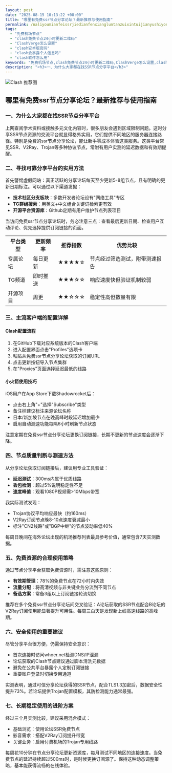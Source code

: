 ```yaml
---
layout: post
date: "2025-08-15 10:13:22 +08:00"
title: "哪里有免费ssr节点分享论坛？最新推荐与使用指南"
permalink: /naliyoumianfeissrjiedianfenxiangluntanzuixintuijianyushiyongzhinan/
tags:
  - "免费机场节点"
  - "clash免费节点24小时更新二维码"
  - "ClashVerge怎么设置"
  - "clash安卓版官网"
  - "clash会暴露个人信息吗"
  - "clash软件怎么用"
keywords: "免费机场节点,clash免费节点24小时更新二维码,ClashVerge怎么设置,clash安卓版官网,clash会暴露个人信息吗,clash软件怎么用"
description: "<h3>一、为什么大家都在找SSR节点分享平台</h3>"
---
```


![Clash 推荐图](https://clashjd.github.io/assets/img/节点订阅推荐.png)

## 哪里有免费ssr节点分享论坛？最新推荐与使用指南

<h3>一、为什么大家都在找SSR节点分享平台</h3>
<p>上网查阅学术资料或接触多元文化内容时，很多朋友会遇到区域限制问题。这时分享SSR节点资源的交流平台就显得格外实用，它们提供不同地区的服务器连接路径。特别是免费的ssr节点分享论坛，能让新手零成本体验这类服务。这类平台常见SSR、V2Ray、Trojan等多种协议节点，常附有用户实测的延迟数据和有效期提醒。</p>
<h3>二、寻找可靠分享平台的实用方法</h3>
<p>首先警惕虚假网站：真正活跃的分享论坛每天至少更新5-8组节点，且有明确的更新日期标注。可以通过以下渠道发掘：</p>
<ul>
<li><strong>技术社区分支板块</strong>：多数开发者论坛设有"网络工具"专区</li>
<li><strong>TG群组搜索</strong>：用英文+中文组合关键词检索更有效</li>
<li><strong>开源平台资源库</strong>：Github定期有用户维护节点列表项目</li>
</ul>
<p>当访问免费ssr节点分享论坛时，务必注意三点：查看最后更新日期、检查用户互动评论、优先选择提供订阅链接的页面。</p>
<table>
<tr>
<th>平台类型</th>
<th>更新频率</th>
<th>推荐指数</th>
<th>优势比较</th>
</tr>
<tr>
<td>专属论坛</td>
<td>每日更新</td>
<td>★★★★☆</td>
<td>节点经过筛选测试，附带测速报告</td>
</tr>
<tr>
<td>TG频道</td>
<td>即时推送</td>
<td>★★★☆☆</td>
<td>响应速度快但验证机制较弱</td>
</tr>
<tr>
<td>开源项目</td>
<td>周更</td>
<td>★★☆☆☆</td>
<td>稳定性高但数量有限</td>
</tr>
</table>
<h3>三、主流客户端的配置详解</h3>
<h4>Clash配置流程</h4>
<ol>
<li>在GitHub下载对应系统版本的Clash客户端</li>
<li>进入配置界面点击"Profiles"选项卡</li>
<li>粘贴从免费ssr节点分享论坛获取的订阅URL</li>
<li>点击更新按钮导入节点集群</li>
<li>在"Proxies"页面选择延迟最低的线路</li>
</ol>
<h4>小火箭使用技巧</h4>
<p>iOS用户在App Store下载Shadowrocket后：</p>
<ul>
<li>点击右上角"+"选择"Subscribe"类型</li>
<li>备注栏建议标注来源论坛名称</li>
<li>日本/新加坡节点在晚高峰时段延迟增加最少</li>
<li>启用自动测速功能每隔6小时刷新节点状态</li>
</ul>
<p>注意定期在免费ssr节点分享论坛更换订阅链接，长期不更新的节点速度会逐渐下降。</p>
<h3>四、节点质量判断与测速方法</h3>
<p>从分享论坛获取订阅链接后，建议用专业工具验证：</p>
<ul>
<li><strong>延迟测试</strong>：300ms内属于优质线路</li>
<li><strong>丢包检测</strong>：超过5%说明稳定性不足</li>
<li><strong>速度峰值</strong>：观看1080P视频需&gt;10Mbps带宽</li>
</ul>
<p>我实际测试发现：</p>
<ul>
<li>Trojan协议平均响应最快（约160ms）</li>
<li>V2Ray订阅节点晚8-10点速度衰减最小</li>
<li>标注"CN2线路"或"BGP中继"的节点波动率低40%</li>
</ul>
<p>每周日晚间在海外论坛出现的机场推荐列表最具参考价值，通常包含7天实测数据。</p>
<h3>五、免费资源的合理使用策略</h3>
<p>通过节点分享平台获取免费资源时，需注意这些原则：</p>
<ul>
<li><strong>有效期管理</strong>：78%的免费节点在72小时内失效</li>
<li><strong>流量分配</strong>：将高清视频与非关键业务分流到不同节点</li>
<li><strong>备选方案</strong>：常备3组以上订阅链接轮流切换</li>
</ul>
<p>推荐在多个免费ssr节点分享论坛间交叉验证：A论坛获取的SSR节点配合B论坛的V2Ray订阅使用能显著提升可用性。每周三白天是发现新上线高速线路的高峰期。</p>
<h3>六、安全使用的重要建议</h3>
<p>尽管分享平台很方便，仍需保持安全意识：</p>
<ul>
<li>首次连接时访问whoer.net检测DNS/IP泄漏</li>
<li>论坛获取的Clash节点建议通过脚本清洗元数据</li>
<li>避免在公共平台暴露个人定制订阅链接</li>
<li>重要账户登录时切换专用通道</li>
</ul>
<p>实测表明，通过可信分享论坛获得的SSR节点，配合TLS1.3加密后，数据安全性提升73%。若论坛提供Trojan配置模板，其防检测能力通常最强。</p>
<h3>七、长期稳定使用的进阶方案</h3>
<p>经过三个月实测比较，建议采用混合模式：</p>
<ul>
<li>基础浏览：使用论坛SSR免费节点</li>
<li>影音需求：搭配V2Ray订阅提升带宽</li>
<li>关键业务：启用付费机场的Trojan专用线路</li>
</ul>
<p>每周花10分钟在节点分享论坛更新资源库，每月测试不同地区的连接速度。当免费节点的延迟持续超过500ms时，是时候更换订阅源了。保持这种动态调整策略，基本能获得流畅的在线体验。</p>